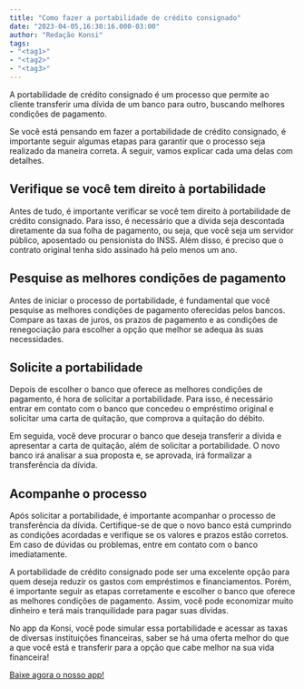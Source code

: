 ```yaml
---
title: "Como fazer a portabilidade de crédito consignado"
date: "2023-04-05,16:30:16.000-03:00"
author: "Redação Konsi"
tags:
- "<tag1>"
- "<tag2>"
- "<tag3>"
---
```


<p>A portabilidade de crédito consignado é um processo que permite ao cliente transferir uma dívida de um banco para outro, buscando melhores condições de pagamento. </p><p>Se você está pensando em fazer a portabilidade de crédito consignado, é importante seguir algumas etapas para garantir que o processo seja realizado da maneira correta. A seguir, vamos explicar cada uma delas com detalhes.</p><h2 id="verifique-se-voc%C3%AA-tem-direito-%C3%A0-portabilidade">Verifique se você tem direito à portabilidade</h2><p>Antes de tudo, é importante verificar se você tem direito à portabilidade de crédito consignado. Para isso, é necessário que a dívida seja descontada diretamente da sua folha de pagamento, ou seja, que você seja um servidor público, aposentado ou pensionista do INSS. Além disso, é preciso que o contrato original tenha sido assinado há pelo menos um ano.</p><h2 id="pesquise-as-melhores-condi%C3%A7%C3%B5es-de-pagamento">Pesquise as melhores condições de pagamento</h2><p>Antes de iniciar o processo de portabilidade, é fundamental que você pesquise as melhores condições de pagamento oferecidas pelos bancos. Compare as taxas de juros, os prazos de pagamento e as condições de renegociação para escolher a opção que melhor se adequa às suas necessidades.<br></p><h2 id="solicite-a-portabilidade">Solicite a portabilidade</h2><p>Depois de escolher o banco que oferece as melhores condições de pagamento, é hora de solicitar a portabilidade. Para isso, é necessário entrar em contato com o banco que concedeu o empréstimo original e solicitar uma carta de quitação, que comprova a quitação do débito.</p><p>Em seguida, você deve procurar o banco que deseja transferir a dívida e apresentar a carta de quitação, além de solicitar a portabilidade. O novo banco irá analisar a sua proposta e, se aprovada, irá formalizar a transferência da dívida.</p><h2 id="acompanhe-o-processo">Acompanhe o processo</h2><p>Após solicitar a portabilidade, é importante acompanhar o processo de transferência da dívida. Certifique-se de que o novo banco está cumprindo as condições acordadas e verifique se os valores e prazos estão corretos. Em caso de dúvidas ou problemas, entre em contato com o banco imediatamente.</p><p>A portabilidade de crédito consignado pode ser uma excelente opção para quem deseja reduzir os gastos com empréstimos e financiamentos. Porém, é importante seguir as etapas corretamente e escolher o banco que oferece as melhores condições de pagamento. Assim, você pode economizar muito dinheiro e terá mais tranquilidade para pagar suas dívidas.</p><p>No app da Konsi, você pode simular essa portabilidade e acessar as taxas de diversas instituições financeiras, saber se há uma oferta melhor do que a que você está e transferir para a opção que cabe melhor na sua vida financeira!</p><p><a href="https://q2kj.adj.st/?adj_t=1075aqga&amp;adj_campaign=site&amp;adj_adgroup=blog&amp;adj_creative=como-fazer-a-portabilidade-de-credito-consignado">Baixe agora o nosso app!</a></p>
